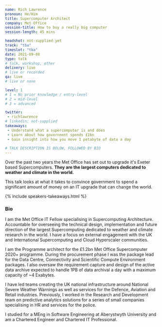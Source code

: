 ```yaml
---
name: Rich Lawrence
pronoun: He/Him
title: Supercomputer Architect
company: Met Office
session-title: How to buy a really big computer
session-length: 45 mins

headshot: not-supplied-yet
track: "tba"
timeslot: "tba"
date: 2021-09-08
type: talk
# talk, workshop, other
delivery: live
# live or recorded
qa: live
# live or none

level: 1
# 1 = No prior knowledge / entry-level
# 2 = mid-level
# 3 = advanced

twitter:
 - richlawrence
# linkedin: not-supplied
takeaways:
 - Understand what a supercomputer is and does
 - Learn about how government spends £1bn
 - Gain insight into how you move 1 petabyte of data a day
 
# TALK DESCRIPTION IS BELOW, FOLLOWED BY BIO
---
```


<p>Over the past two years the Met Office has set out to upgrade it's Exeter based Supercomputers. <strong>They are the largest computers dedicated to weather and climate in the world.</strong></p>
<p>This talk looks at what it takes to convince government to spend a significant amount of money on an IT upgrade that can change the world.</p>

{% include speakers-takeaways.html %}

<h3>Bio</h3>
I am the Met Office IT Fellow specialising in Supercomputing Architecture.  Accountable for overseeing the technical design, implementation and future direction of the largest Supercomputing dedicated to weather and climate research in the world. I have a focus on external engagement with the UK and International Supercomputing and Cloud Hyperscaler communities. 

I am the Programme architect for the £1.2bn Met Office Supercomputer 2020+ programme. During the procurement phase I was the package lead for the Data Centre, Connectivity and Scientific Compute Environment packages. I also oversaw the requirement capture and design of the active data archive expected to handle 1PB of data archival a day with a maximum capacity of ~4 Exabytes.

I have led teams creating the UK national infrastructure around National Severe Weather Warnings as well as services for the Defence, Aviation and Retail industries. Previously, I worked in the Research and Development team on predictive analytics solutions for a series of small companies specialising in HR and services for the police. 

I studied for a MEng in Software Engineering at Aberystwyth University and am a Chartered Engineer and Chartered IT Professional.